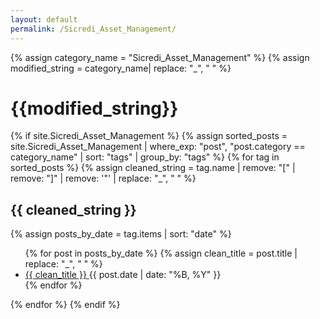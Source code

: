 ```yaml
---
layout: default
permalink: /Sicredi_Asset_Management/
---
```


{% assign category_name = "Sicredi_Asset_Management" %}
{% assign modified_string = category_name| replace: "_", " " %}
<h1>{{modified_string}}</h1>
{% if site.Sicredi_Asset_Management %}
{% assign sorted_posts = site.Sicredi_Asset_Management | where_exp: "post", "post.category == category_name" | sort: "tags" | group_by: "tags" %}
{% for tag in sorted_posts %}
{% assign cleaned_string = tag.name | remove: "[" | remove: "]" | remove: '"' | replace: "_", " " %}
<h2>{{ cleaned_string }}</h2>
{% assign posts_by_date = tag.items | sort: "date" %}
<ul>
{% for post in posts_by_date %}
{% assign clean_title = post.title | replace: "_", " " %}
<li><a href="{{ post.url | relative_url }}">{{ clean_title }} </a><span>{{ post.date | date: "%B, %Y" }}</span></li>
{% endfor %}
</ul>
{% endfor %}
{% endif %}
